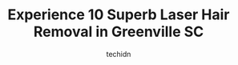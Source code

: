 ---
layout: ampstory
image: https://i0.wp.com/www.depkes.org/wp-content/uploads/2023/06/laser-hair-removal-0-in-greenville-sc-1685819351.jpeg?resize=640,853
author: techidn
featured: false
description: Discover the impressive array of Laser Hair Removal options in Greenville SC, where you can find 10 of the largest Laser Hair Removal establishments in the area. From renowned classics to hi
title: Experience 10 Superb Laser Hair Removal in Greenville SC
cover:
   title: Experience 10 Superb Laser Hair Removal in Greenville SC
   subtitle: Rickpate
   background: https://www.depkes.org/wp-content/uploads/2023/06/laser-hair-removal-0-in-greenville-sc-1685819351.jpeg

pages: 
 - layout: thirds
   top: <h1>#1 Advanced Cosmetic Surgery</h1>
   bottom: "<p>I recently moved here from Philadelphia and was worried I wouldnt find a replacement place that would measure up to my previous team of cosmetic related professionals. A</p>"
   background: https://www.depkes.org/wp-content/uploads/2023/06/laser-hair-removal-1-in-greenville-sc-1685819351.jpeg
   backgroundblur: true
 - layout: thirds
   top: <h1>#2 Rio Body Wax - Downtown</h1>
   bottom: "<p>Nadesia did an amazing job! She was extremely thorough and made sure I was comfortable the entire time! Only waxer I would recommend and I will be booking with her indefi</p>"
   background: https://www.depkes.org/wp-content/uploads/2023/06/laser-hair-removal-2-in-greenville-sc-1685819352.jpeg
   cta:
      link: https://www.depkes.org/blog/experience-10-superb-laser-hair-removal-in-greenville-sc/
      text: Experience 10 Superb Laser Hair Removal in Greenville SC
 - layout: thirds
   top: <h1>#3 Ideal Image Greenville</h1>
   bottom: "<p>1025 Woodruff Rd D103, Greenville, SC 29607, United States</p>"
   background: https://www.depkes.org/wp-content/uploads/2023/06/laser-hair-removal-3-in-greenville-sc-1685819352.jpeg
   cta:
      link: https://www.depkes.org/blog/experience-10-superb-laser-hair-removal-in-greenville-sc/
      text: Experience 10 Superb Laser Hair Removal in Greenville SC
 - layout: thirds
   top: <h1>#4 Back to 30</h1>
   bottom: "<p>3101 SC-14 Ste 1, Greenville, SC 29615, United States</p>"
   background: https://images.unsplash.com/photo-1527066579998-dbbae57f45ce?ixlib=rb-4.0.3&ixid=MnwxMjA3fDB8MHxwaG90by1wYWdlfHx8fGVufDB8fHx8&auto=format&fit=crop&w=640&h=853&q=80
   cta:
      link: https://www.depkes.org/blog/experience-10-superb-laser-hair-removal-in-greenville-sc/
      text: Experience 10 Superb Laser Hair Removal in Greenville SC
 - layout: thirds
   top: <h1>#5 Back to 30</h1>
   bottom: "<p>500 E McBee Ave. Ste 107, Greenville, SC 29601, United States</p>"
   background: https://images.unsplash.com/photo-1597773150796-e5c14ebecbf5?ixlib=rb-4.0.3&ixid=MnwxMjA3fDB8MHxwaG90by1wYWdlfHx8fGVufDB8fHx8&auto=format&fit=crop&w=640&h=853&q=80
   cta:
      link: https://www.depkes.org/blog/experience-10-superb-laser-hair-removal-in-greenville-sc/
      text: Experience 10 Superb Laser Hair Removal in Greenville SC
 - layout: thirds
   top: <h1>#6 The Lindsay Experience LLC</h1>
   bottom: "<p>4 Sevier St Suite D, Greenville, SC 29605, United States</p>"
   background: https://images.unsplash.com/photo-1533998839656-76f5e4b2bccb?ixlib=rb-4.0.3&ixid=MnwxMjA3fDB8MHxwaG90by1wYWdlfHx8fGVufDB8fHx8&auto=format&fit=crop&w=640&h=853&q=80
   cta:
      link: https://www.depkes.org/blog/experience-10-superb-laser-hair-removal-in-greenville-sc/
      text: Experience 10 Superb Laser Hair Removal in Greenville SC
 - layout: thirds
   top: <h1>#7 Ocean Wax & Co. Greenville</h1>
   bottom: "<p>620 Howell Rd Suite 8, Greenville, SC 29615, United States</p>"
   background: https://images.unsplash.com/photo-1614648718611-0635f29016cb?ixlib=rb-4.0.3&ixid=MnwxMjA3fDB8MHxwaG90by1wYWdlfHx8fGVufDB8fHx8&auto=format&fit=crop&w=640&h=853&q=80
   cta:
      link: https://www.depkes.org/blog/experience-10-superb-laser-hair-removal-in-greenville-sc/
      text: Experience 10 Superb Laser Hair Removal in Greenville SC
 - layout: thirds
   middle: Continue reading...
   background: https://images.unsplash.com/photo-1536745287225-21d689278fd1?ixlib=rb-4.0.3&ixid=MnwxMjA3fDB8MHxwaG90by1wYWdlfHx8fGVufDB8fHx8&auto=format&fit=crop&w=640&h=853&q=80
   cta:
      link: https://www.depkes.org/blog/experience-10-superb-laser-hair-removal-in-greenville-sc/
      text: Experience 10 Superb Laser Hair Removal in Greenville SC
      
---